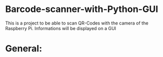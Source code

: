 # Barcode-scanner-with-Python-GUI
This is a project to be able to scan QR-Codes with the camera of the Raspberry Pi. Informations will be displayed on a GUI

# General:
